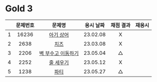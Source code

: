 # Gold 3

|     | 문제번호 |             문제명              | 응시 날짜 | 채점 결과 | 재응시 |
| :-: | :------: | :-----------------------------: | :-------: | :-------: | :----: |
|  1  |  16236   |     [아기 상어](./16236.js)     | 23.02.08  |     X     |
|  2  |   2638   |        [치즈](./2638.js)        | 23.03.08  |     X     |
|  3  |   2206   | [벽 부수고 이동하기](./2206.js) | 23.05.04  |     △     |
|  4  |   2252   |     [줄 세우기](./2252.js)      | 23.05.12  |     X     |
|  5  |   1238   |        [파티](./1238.js)        | 23.05.27  |     △     |
